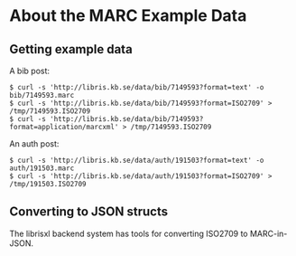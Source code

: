 About the MARC Example Data
========================================================================

## Getting example data ##

A bib post:

    $ curl -s 'http://libris.kb.se/data/bib/7149593?format=text' -o bib/7149593.marc
    $ curl -s 'http://libris.kb.se/data/bib/7149593?format=ISO2709' > /tmp/7149593.ISO2709
    $ curl -s 'http://libris.kb.se/data/bib/7149593?format=application/marcxml' > /tmp/7149593.ISO2709

An auth post:

    $ curl -s 'http://libris.kb.se/data/auth/191503?format=text' -o auth/191503.marc
    $ curl -s 'http://libris.kb.se/data/auth/191503?format=ISO2709' > /tmp/191503.ISO2709

## Converting to JSON structs ##

The librisxl backend system has tools for converting ISO2709 to MARC-in-JSON.

